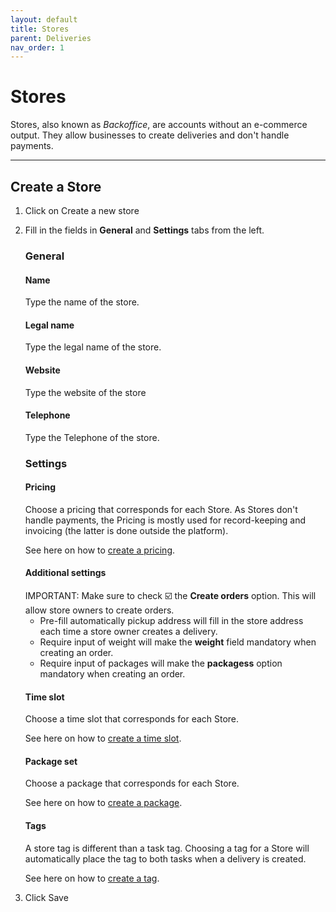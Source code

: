 ```yaml
---
layout: default
title: Stores
parent: Deliveries
nav_order: 1
---
```


# Stores

<div class="alert alert-" role="alert">
Stores, also known as <em>Backoffice</em>, are accounts without an e-commerce output. They allow businesses to create deliveries and don't handle payments. 
</div>

---

## Create a Store

1. Click on <span class="badge badge-success"> <i class="fa fa-plus"></i> Create a new store</span>
2. Fill in the fields in **General** and **Settings** tabs from the left.
   
   ### General
   #### **Name**
   Type the name of the store.

   #### **Legal name**
   Type the legal name of the store.

   #### **Website**
   Type the website of the store

   #### **Telephone**
   Type the Telephone of the store.

   ### Settings

   #### **Pricing**
   Choose a pricing that corresponds for each Store. As Stores don't handle payments, the Pricing is mostly used for record-keeping and invoicing (the latter is done outside the platform).

   See here on how to [create a pricing](/en/admin/deliveries/pricing/).

   #### **Additional settings**

   <div class="shadow p-3 mb-5 bg-white rounded border border-warning">
   <span class="badge badge-warning">IMPORTANT:</span>
   <span> Make sure to check ☑️ the <strong>Create orders</strong> option. This will allow store owners to create orders.</span>
   </div>

   - Pre-fill automatically pickup address will fill in the store address each time a store owner creates a delivery.
   - Require input of weight will make the **weight** field mandatory when creating an order.
   - Require input of packages will make the **packagess** option mandatory when creating an order.
  
   #### **Time slot**
   Choose a time slot that corresponds for each Store. 

   See here on how to [create a time slot](/en/admin/deliveries/timeslots/).

   #### **Package set**

   Choose a package that corresponds for each Store.

   See here on how to [create a package](/en/admin/deliveries/packages/).
   
   #### **Tags**

   A store tag is different than a task tag. Choosing a tag for a Store will automatically place the tag to both tasks when a delivery is created.

   See here on how to [create a tag](/en/admin/deliveries/tags/).  
   
3. Click <span class="badge badge-success"> <i class="fa fa-plus"></i> Save</span>